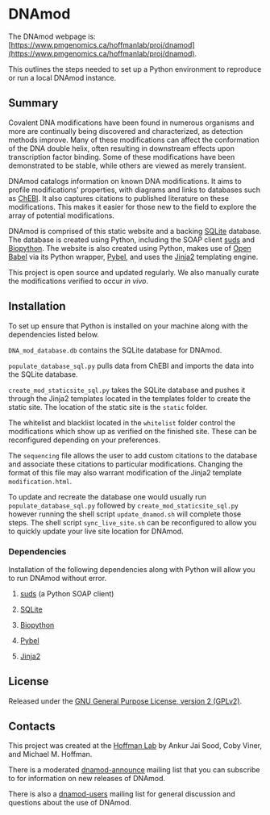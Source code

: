 # DNAmod #

The DNAmod webpage is: [https://www.pmgenomics.ca/hoffmanlab/proj/dnamod](https://www.pmgenomics.ca/hoffmanlab/proj/dnamod).

This outlines the steps needed to set up a Python environment to reproduce or run a local DNAmod instance.

## Summary ##

Covalent DNA modifications have been found in numerous organisms and more are continually being discovered and characterized, as detection methods improve. Many of these modifications can affect the conformation of the DNA double helix, often resulting in downstream effects upon transcription factor binding. Some of these modifications have been demonstrated to be stable, while others are viewed as merely transient.

DNAmod catalogs information on known DNA modifications. It aims to profile modifications' properties, with diagrams and links to databases such as [ChEBI](http://www.ebi.ac.uk/chebi). It also captures citations to published literature on these modifications. This makes it easier for those new to the field to explore the array of potential modifications.

DNAmod is comprised of this static website and a backing [SQLite](https://www.sqlite.org/) database. The database is created using Python, including the SOAP client [suds](https://fedorahosted.org/suds/) and [Biopython](http://biopython.org/wiki/Main_Page). The website is also created using Python, makes use of [Open Babel](http://openbabel.org/) via its Python wrapper, [Pybel](https://openbabel.org/docs/dev/UseTheLibrary/Python_Pybel.html), and uses the [Jinja2](http://jinja.pocoo.org/) templating engine.

This project is open source and updated regularly. We also manually curate the modifications verified to occur *in vivo*.

## Installation ##

To set up ensure that Python is installed on your machine along with the dependencies listed below.

```DNA_mod_database.db``` contains the SQLite database for DNAmod.

```populate_database_sql.py``` pulls data from ChEBI and imports the data into the SQLite database.

```create_mod_staticsite_sql.py``` takes the SQLite database and pushes it through the Jinja2 templates located in the templates folder to create the static site. The location of the static site is the ```static``` folder.

The whitelist and blacklist located in the ```whitelist``` folder control the modifications which show up as verified on the finished site. These can be reconfigured depending on your preferences.

The ```sequencing``` file allows the user to add custom citations to the database and associate these citations to particular modifications. Changing the format of this file may also warrant modification of the Jinja2 template ```modification.html```.

To update and recreate the database one would usually run ```populate_database_sql.py``` followed by ```create_mod_staticsite_sql.py``` however running the shell script ```update_dnamod.sh``` will complete those steps. The shell script ```sync_live_site.sh``` can be reconfigured to allow you to quickly update your live site location for DNAmod. 

### Dependencies ###

Installation of the following dependencies along with Python will allow you to run DNAmod without error.

1. [suds](https://fedorahosted.org/suds/) (a Python SOAP client)

2. [SQLite](https://www.sqlite.org/)

3. [Biopython](http://biopython.org/wiki/Main_Page)

4. [Pybel](https://openbabel.org/docs/dev/UseTheLibrary/Python_Pybel.html)

5. [Jinja2](http://jinja.pocoo.org/)

## License ##

Released under the [GNU General Purpose License, version 2 (GPLv2)](http://www.gnu.org/licenses/gpl-2.0-standalone.html).

## Contacts ##

This project was created at the [Hoffman Lab](https://www.pmgenomics.ca/hoffmanlab/) by Ankur Jai Sood, Coby Viner, and Michael M. Hoffman.

There is a moderated [dnamod-announce](https://listserv.utoronto.ca/cgi-bin/wa?A0=DNAMOD-ANNOUNCE-L&X=E5FDFD12D6CD9E97CC&Y) mailing list that you can subscribe to for information on new releases of DNAmod.

There is also a [dnamod-users](https://listserv.utoronto.ca/cgi-bin/wa?A0=DNAMOD-L&X=E5FDFD12D6CD9E97CC&Y) mailing list for general discussion and questions about the use of DNAmod.